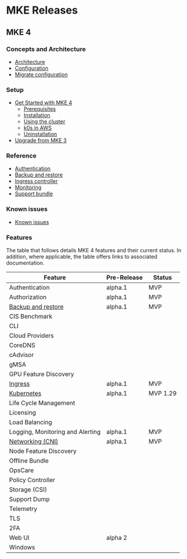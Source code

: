 # MKE Releases

## MKE 4

### Concepts and Architecture

- [Architecture](../docs/concepts/architecture/architecture.md)
- [Configuration](../docs/concepts/architecture/configuration.md)
- [Migrate configuration](../docs/concepts/architecture/migrate-configuration.md)

### Setup

- [Get Started with MKE 4](../docs/setup/getting-started/README.md)
  - [Prerequisites](../docs/setup/getting-started/prerequisites.md)
  - [Installation](../docs/setup/getting-started/installation.md)
  - [Using the cluster](../docs/setup/getting-started/using-the-cluster.md)
  - [k0s in AWS](../docs/setup/getting-started/k0s-in-aws/terraform-scenario.md)
  - [Uninstallation](../docs/setup/getting-started/uninstallation.md)
- [Upgrade from MKE 3](../docs/setup/upgrade-from-mke-3/README.md)

### Reference

- [Authentication](../docs/reference/authentication/authentication.md)
- [Backup and restore](../docs/reference/backuprestore/backup-restore.md)
- [Ingress controller](../docs/reference/ingress/ingress-controller.md)
- [Monitoring](../docs/reference/monitoring/monitoring.md)
- [Support bundle](../docs/reference/supportbundle/support-bundle.md)

### Known issues

- [Known issues](known-issues.md)

### Features

The table that follows details MKE 4 features and their current status. In
addition, where applicable, the table offers links to associated documentation.

| Feature                                                          | Pre-Release | Status   | 
|------------------------------------------------------------------|-------|----------|
| Authentication                                                   | alpha.1| MVP      |  
| Authorization                                                    | alpha.1 | MVP      |   
| [Backup and restore](../docs/reference/backuprestore/backup-restore.md)    | alpha.1 | MVP      |
| CIS Benchmark                                                    |   |          |
| CLI                                                              |   |          |
| Cloud Providers                                                  |   |          |
| CoreDNS                                                          |   |          |
| cAdvisor                                                         |   |          |
| gMSA                                                             |   |          |
| GPU Feature Discovery                                            |   |          |
| [Ingress](../docs/reference/ingress/ingress-controller.md)                   | alpha.1| MVP      |   |
| [Kubernetes](../docs/concepts/architecture/README.md#Components) | alpha.1 | MVP 1.29 |  |
| Life Cycle Management                                            |   |          |
| Licensing                                                        |   |          |
| Load Balancing                                                   |   |          |
| Logging, Monitoring and Alerting                                 | alpha.1 | MVP      |  
| [Networking (CNI)](../docs/concepts/architecture/README.md#CNI)  |  alpha.1 | MVP      |  
| Node Feature Discovery                                           |   |          |
| Offline Bundle                                                   |   |          |
| OpsCare                                                          |   |          |
| Policy Controller                                                |   |          |
| Storage (CSI)                                                    |   |          |
| Support Dump                                                     |   |          |
| Telemetry                                                        |   |          |
| TLS                                                              |   |          |
| 2FA                                                              |   |          |
| Web UI                                                           | alpha 2  |          |
| Windows                                                          |   |          |
